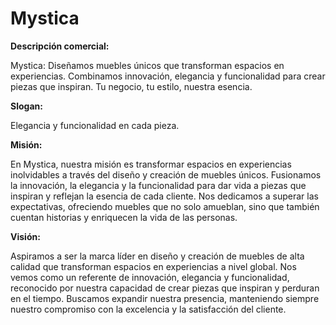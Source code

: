 # Mystica

**Descripción comercial:**

Mystica: Diseñamos muebles únicos que transforman espacios en experiencias. Combinamos innovación, elegancia y funcionalidad para crear piezas que inspiran. Tu negocio, tu estilo, nuestra esencia.

**Slogan:**

Elegancia y funcionalidad en cada pieza.

**Misión:**

En Mystica, nuestra misión es transformar espacios en experiencias inolvidables a través del diseño y creación de muebles únicos. Fusionamos la innovación, la elegancia y la funcionalidad para dar vida a piezas que inspiran y reflejan la esencia de cada cliente. Nos dedicamos a superar las expectativas, ofreciendo muebles que no solo amueblan, sino que también cuentan historias y enriquecen la vida de las personas.

**Visión:**

Aspiramos a ser la marca líder en diseño y creación de muebles de alta calidad que transforman espacios en experiencias a nivel global. Nos vemos como un referente de innovación, elegancia y funcionalidad, reconocido por nuestra capacidad de crear piezas que inspiran y perduran en el tiempo. Buscamos expandir nuestra presencia, manteniendo siempre nuestro compromiso con la excelencia y la satisfacción del cliente.







